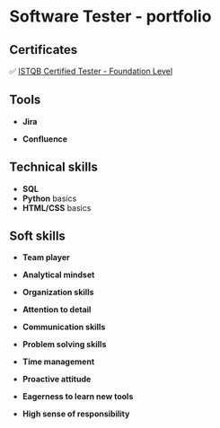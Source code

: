 # Software Tester - portfolio

## Certificates
:white_check_mark: [ISTQB Certified Tester - Foundation Level](https://drive.google.com/file/d/1LxLEEnz1NkOetT5S5jszJUaeEq8PilnG/view?usp=drive_link)

## Tools
- **Jira**

- **Confluence**

## Technical skills

- **SQL**
- **Python** basics
- **HTML/CSS** basics

## Soft skills
- **Team player**
  
- **Analytical mindset**
  
- **Organization skills**

- **Attention to detail**
  
- **Communication skills**

- **Problem solving skills**

- **Time management**

- **Proactive attitude**

- **Eagerness to learn new tools**

- **High sense of responsibility**
